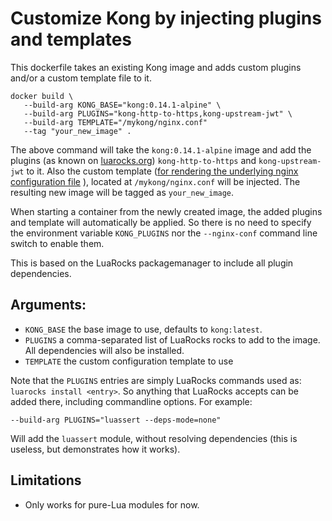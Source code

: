 # Customize Kong by injecting plugins and templates

This dockerfile takes an existing Kong image and adds custom plugins
and/or a custom template file to it.

```
docker build \
   --build-arg KONG_BASE="kong:0.14.1-alpine" \
   --build-arg PLUGINS="kong-http-to-https,kong-upstream-jwt" \
   --build-arg TEMPLATE="/mykong/nginx.conf"
   --tag "your_new_image" .
```

The above command will take the `kong:0.14.1-alpine` image and add the plugins
(as known on [luarocks.org](https://luarocks.org)) `kong-http-to-https` and
`kong-upstream-jwt` to it. Also the custom template ([for rendering the
underlying nginx configuration file](https://docs.konghq.com/latest/configuration/#custom-nginx-templates--embedding-kong)
), located at `/mykong/nginx.conf` will be injected.
The resulting new image will be tagged as `your_new_image`.

When starting a container from the newly created image, the added plugins and
template will automatically be applied. So there is no need to specify the
environment variable `KONG_PLUGINS` nor the `--nginx-conf` command line
switch to enable them.

This is based on the LuaRocks packagemanager to include all plugin
dependencies.

## Arguments:

 - `KONG_BASE` the base image to use, defaults to `kong:latest`.
 - `PLUGINS` a comma-separated list of LuaRocks rocks to add to the image. All
   dependencies will also be installed.
 - `TEMPLATE` the custom configuration template to use

Note that the `PLUGINS` entries are simply LuaRocks commands used as:
`luarocks install <entry>`. So anything that LuaRocks accepts can be added
there, including commandline options. For example:

```
--build-arg PLUGINS="luassert --deps-mode=none"
```

Will add the `luassert` module, without resolving dependencies (this is useless,
but demonstrates how it works).


## Limitations

- Only works for pure-Lua modules for now.
